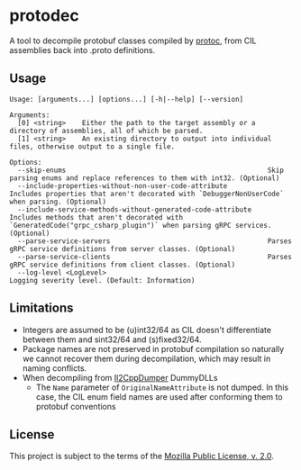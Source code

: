 protodec
========
A tool to decompile protobuf classes compiled by [protoc](https://github.com/protocolbuffers/protobuf), from CIL assemblies back into .proto definitions.

Usage
-----
```
Usage: [arguments...] [options...] [-h|--help] [--version]

Arguments:
  [0] <string>    Either the path to the target assembly or a directory of assemblies, all of which be parsed.
  [1] <string>    An existing directory to output into individual files, otherwise output to a single file.

Options:
  --skip-enums                                                  Skip parsing enums and replace references to them with int32. (Optional)
  --include-properties-without-non-user-code-attribute          Includes properties that aren't decorated with `DebuggerNonUserCode` when parsing. (Optional)
  --include-service-methods-without-generated-code-attribute    Includes methods that aren't decorated with `GeneratedCode("grpc_csharp_plugin")` when parsing gRPC services. (Optional)
  --parse-service-servers                                       Parses gRPC service definitions from server classes. (Optional)
  --parse-service-clients                                       Parses gRPC service definitions from client classes. (Optional)
  --log-level <LogLevel>                                        Logging severity level. (Default: Information)
```

Limitations
-----------
- Integers are assumed to be (u)int32/64 as CIL doesn't differentiate between them and sint32/64 and (s)fixed32/64.
- Package names are not preserved in protobuf compilation so naturally we cannot recover them during decompilation, which may result in naming conflicts.
- When decompiling from [Il2CppDumper](https://github.com/Perfare/Il2CppDumper) DummyDLLs
    - The `Name` parameter of `OriginalNameAttribute` is not dumped. In this case, the CIL enum field names are used after conforming them to protobuf conventions

License
-------
This project is subject to the terms of the [Mozilla Public License, v. 2.0](./LICENSE).
